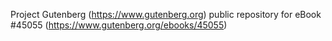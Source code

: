 Project Gutenberg (https://www.gutenberg.org) public repository for eBook #45055 (https://www.gutenberg.org/ebooks/45055)
